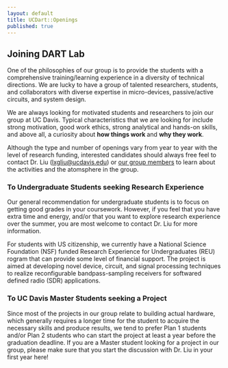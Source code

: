 ```yaml
---
layout: default
title: UCDart::Openings
published: true
---
```


## Joining DART Lab

One of the philosophies of our group is to provide the students with a comprehensive training/learning experience in a diversity of technical directions. We are lucky to have a group of talented researchers, students, and collaborators with diverse expertise in micro-devices, passive/active circuits, and system design. 

We are always looking for motivated students and researchers to join our group at UC Davis. Typical characteristics that we are looking for include strong motivation, good work ethics, strong analytical and hands-on skills, and above all, a curiosity about <strong>how things work </strong> and <strong>why they work</strong>. 

Although the type and number of openings vary from year to year with the level of research funding, interested candidates should always free feel to contact Dr. Liu (lxgliu@ucdavis.edu) or [our group members](/people/) to learn about the activities and the atomsphere in the group. 

### To Undergraduate Students seeking Research Experience

Our general recommendation for undergraduate students is to focus on getting good grades in your coursework. However, if you feel that you have extra time and energy, and/or that you want to explore research experience over the summer, you are most welcome to contact Dr. Liu for more information. 

For students with US citizenship, we currently have a National Science Foundation (NSF) funded Research Experience for Undergraduates (REU) rogram that can provide some level of financial support. The project is aimed at developing novel device, circuit, and signal processing techniques to realize reconfigurable bandpass-sampling receivers for softwared defined radio (SDR) applications. 

### To UC Davis Master Students seeking a Project

Since most of the projects in our group relate to building actual hardware, which generally requires a longer time for the student to acquire the necessary skills and produce results, we tend to prefer Plan 1 students and/or Plan 2 students who can start the project at least a year before the graduation deadline. If you are a Master student looking for a project in our group, please make sure that you start the discussion with Dr. Liu in your first year here!